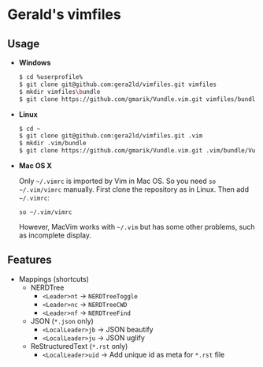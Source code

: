 Gerald's vimfiles
===

Usage
---

* **Windows**

  ``` bash
  $ cd %userprofile%
  $ git clone git@github.com:gera2ld/vimfiles.git vimfiles
  $ mkdir vimfiles\bundle
  $ git clone https://github.com/gmarik/Vundle.vim.git vimfiles/bundle/Vundle.vim
  ```

* **Linux**

  ``` bash
  $ cd ~
  $ git clone git@github.com:gera2ld/vimfiles.git .vim
  $ mkdir .vim/bundle
  $ git clone https://github.com/gmarik/Vundle.vim.git .vim/bundle/Vundle.vim
  ```

* **Mac OS X**

  Only `~/.vimrc` is imported by Vim in Mac OS. So you need `so ~/.vim/vimrc` manually. First clone the repository as in Linux. Then add `~/.vimrc`:

  ``` vimL
  so ~/.vim/vimrc
  ```

  However, MacVim works with `~/.vim` but has some other problems, such as incomplete display.

Features
---
* Mappings (shortcuts)
  * NERDTree
    * `<Leader>nt` -> `NERDTreeToggle`
    * `<Leader>nc` -> `NERDTreeCWD`
    * `<Leader>nf` -> `NERDTreeFind`
  * JSON (`*.json` only)
    * `<LocalLeader>jb` -> JSON beautify
    * `<LocalLeader>ju` -> JSON uglify
  * ReStructuredText (`*.rst` only)
    * `<LocalLeader>uid` -> Add unique id as meta for `*.rst` file
